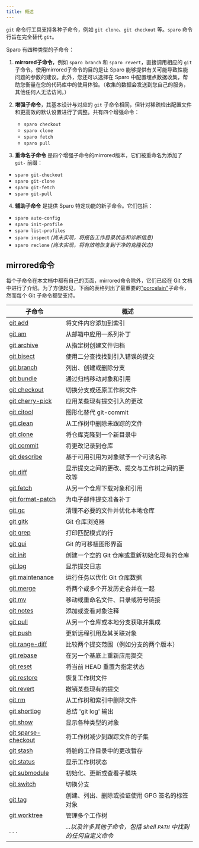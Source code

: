 ```yaml
---
title: 概述
---
```


`git` 命令行工具支持各种子命令，例如 `git clone`、`git checkout` 等。`sparo` 命令行旨在完全替代 `git`。

Sparo 有四种类型的子命令：

1. **mirrored子命令**，例如 `sparo branch` 和 `sparo revert`，直接调用相应的 `git` 子命令。使用mirrored子命令的目的是让 Sparo 能够提供有关可能导致性能问题的参数的建议。此外，您还可以选择在 Sparo 中配置埋点数据收集，帮助您衡量在您的代码库中的使用体验。（收集的数据会发送到您自己的服务，其他任何人无法访问。）

2. **增强子命令**，其基本设计与对应的 `git` 子命令相同，但针对稀疏检出配置文件和更高效的默认设置进行了调整。共有四个增强命令：
   - `sparo checkout`
   - `sparo clone`
   - `sparo fetch`
   - `sparo pull`

3. **重命名子命令** 是四个增强子命令的mirrored版本，它们被重命名为添加了 `git-` 前缀：
  - `sparo git-checkout`
  - `sparo git-clone`
  - `sparo git-fetch`
  - `sparo git-pull`

4. **辅助子命令** 是提供 Sparo 特定功能的新子命令。它们包括：
  - `sparo auto-config`
  - `sparo init-profile`
  - `sparo list-profiles`
  - `sparo inspect` _(尚未实现，将报告工作目录状态和诊断信息)_
  - `sparo reclone` _(尚未实现，将有效地恢复到干净的克隆状态)_

## mirrored命令

每个子命令在本文档中都有自己的页面，mirrored命令除外，它们已经在 Git 文档中进行了介绍。为了方便起见，下面的表格列出了最重要的["porcelain"](https://git-scm.com/book/en/v2/Git-Internals-Plumbing-and-Porcelain)子命令，然而每个 Git 子命令都受支持。

| 子命令 | 概述 |
| --- | --- |
| [git add](https://git-scm.com/docs/git-add) | 将文件内容添加到索引 |
| [git am](https://git-scm.com/docs/git-am) | 从邮箱中应用一系列补丁 |
| [git archive](https://git-scm.com/docs/git-archive) | 从指定树创建文件归档 |
| [git bisect](https://git-scm.com/docs/git-bisect) | 使用二分查找找到引入错误的提交 |
| [git branch](https://git-scm.com/docs/git-branch) | 列出、创建或删除分支 |
| [git bundle](https://git-scm.com/docs/git-bundle) | 通过归档移动对象和引用 |
| [git checkout](https://git-scm.com/docs/git-checkout) | 切换分支或还原工作树文件 |
| [git cherry-pick](https://git-scm.com/docs/git-cherry-pick) | 应用某些现有提交引入的更改 |
| [git citool](https://git-scm.com/docs/git-citool) | 图形化替代 git-commit |
| [git clean](https://git-scm.com/docs/git-clean) | 从工作树中删除未跟踪的文件 |
| [git clone](https://git-scm.com/docs/git-clone) | 将仓库克隆到一个新目录中 |
| [git commit](https://git-scm.com/docs/git-commit) | 将更改记录到仓库 |
| [git describe](https://git-scm.com/docs/git-describe) | 基于可用引用为对象赋予一个可读名称 |
| [git diff](https://git-scm.com/docs/git-diff) | 显示提交之间的更改、提交与工作树之间的更改等 |
| [git fetch](https://git-scm.com/docs/git-fetch) | 从另一个仓库下载对象和引用 |
| [git format-patch](https://git-scm.com/docs/git-format-patch) | 为电子邮件提交准备补丁 |
| [git gc](https://git-scm.com/docs/git-gc) | 清理不必要的文件并优化本地仓库 |
| [git gitk](https://git-scm.com/docs/git-gitk) | Git 仓库浏览器 |
| [git grep](https://git-scm.com/docs/git-grep) | 打印匹配模式的行 |
| [git gui](https://git-scm.com/docs/git-gui) | Git 的可移植图形界面 |
| [git init](https://git-scm.com/docs/git-init) | 创建一个空的 Git 仓库或重新初始化现有的仓库 |
| [git log](https://git-scm.com/docs/git-log) | 显示提交日志 |
| [git maintenance](https://git-scm.com/docs/git-maintenance) | 运行任务以优化 Git 仓库数据 |
| [git merge](https://git-scm.com/docs/git-merge) | 将两个或多个开发历史合并在一起 |
| [git mv](https://git-scm.com/docs/git-mv) | 移动或重命名文件、目录或符号链接 |
| [git notes](https://git-scm.com/docs/git-notes) | 添加或查看对象注释 |
| [git pull](https://git-scm.com/docs/git-pull) | 从另一个仓库或本地分支获取并集成 |
| [git push](https://git-scm.com/docs/git-push) | 更新远程引用及其关联对象 |
| [git range-diff](https://git-scm.com/docs/git-range-diff) | 比较两个提交范围（例如分支的两个版本） |
| [git rebase](https://git-scm.com/docs/git-rebase) | 在另一个基底上重新应用提交 |
| [git reset](https://git-scm.com/docs/git-reset) | 将当前 HEAD 重置为指定状态 |
| [git restore](https://git-scm.com/docs/git-restore) | 恢复工作树文件 |
| [git revert](https://git-scm.com/docs/git-revert) | 撤销某些现有的提交 |
| [git rm](https://git-scm.com/docs/git-rm) | 从工作树和索引中删除文件 |
| [git shortlog](https://git-scm.com/docs/git-shortlog) | 总结 'git log' 输出 |
| [git show](https://git-scm.com/docs/git-show) | 显示各种类型的对象 |
| [git sparse-checkout](https://git-scm.com/docs/git-sparse-checkout) | 将工作树减少到跟踪文件的子集 |
| [git stash](https://git-scm.com/docs/git-stash) | 将脏的工作目录中的更改暂存 |
| [git status](https://git-scm.com/docs/git-status) | 显示工作树状态 |
| [git submodule](https://git-scm.com/docs/git-submodule) | 初始化、更新或查看子模块 |
| [git switch](https://git-scm.com/docs/git-switch) | 切换分支 |
| [git tag](https://git-scm.com/docs/git-tag) | 创建、列出、删除或验证使用 GPG 签名的标签对象 |
| [git worktree](https://git-scm.com/docs/git-worktree) | 管理多个工作树 |
| . . . | _...以及许多其他子命令，包括 shell `PATH` 中找到的任何自定义命令_ |

